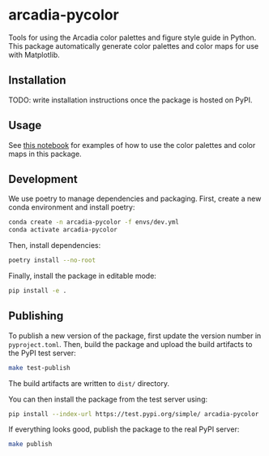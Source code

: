 # arcadia-pycolor

Tools for using the Arcadia color palettes and figure style guide in Python.  
This package automatically generate color palettes and color maps for use with Matplotlib.

## Installation

TODO: write installation instructions once the package is hosted on PyPI.

## Usage

See [this notebook](usage_example.ipynb) for examples of how to use the color palettes and color maps in this package.

## Development

We use poetry to manage dependencies and packaging. First, create a new conda environment and install poetry:

```bash
conda create -n arcadia-pycolor -f envs/dev.yml
conda activate arcadia-pycolor
```

Then, install dependencies:

```bash
poetry install --no-root
```

Finally, install the package in editable mode:

```bash
pip install -e .
```

## Publishing

To publish a new version of the package, first update the version number in `pyproject.toml`. Then, build the package and upload the build artifacts to the PyPI test server:

```bash
make test-publish
```

The build artifacts are written to `dist/` directory. 

You can then install the package from the test server using:

```bash
pip install --index-url https://test.pypi.org/simple/ arcadia-pycolor
```

If everything looks good, publish the package to the real PyPI server:

```bash
make publish
```
